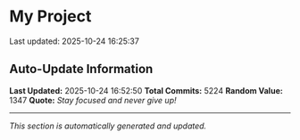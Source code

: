 # My Project


Last updated: 2025-10-24 16:25:37















































































































































































































































































































































































































































































































































































































































































































































































































































































































































































































































































































































































































































































































































































































































































































































































































































































































































































































































































































































































































































































































































































































































































































































































































































































































































































































































































































































































































































































































































































































































































































































































































































































































































































































































































































































































































































































































































































































































































































































































































































































































































































































































































































































































































































































































































































































































































































































































































































































































































































































































































































































































































































































































































































































































































































































































































































































































































































































































## Auto-Update Information

**Last Updated:** 2025-10-24 16:52:50
**Total Commits:** 5224
**Random Value:** 1347
**Quote:** _Stay focused and never give up!_

---
_This section is automatically generated and updated._